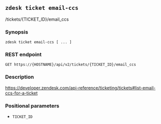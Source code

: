 ## `zdesk ticket email-ccs`

/tickets/{TICKET_ID}/email_ccs

### Synopsis

    zdesk ticket email-ccs [ ... ]

### REST endpoint

    GET https://{HOSTNAME}/api/v2/tickets/{TICKET_ID}/email_ccs

### Description

https://developer.zendesk.com/api-reference/ticketing/tickets#list-email-ccs-for-a-ticket

### Positional parameters

* `TICKET_ID`

